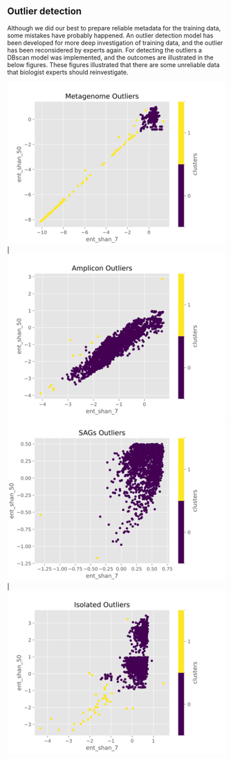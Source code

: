 ## Outlier detection
Although we did our best to prepare reliable metadata for the training data, some mistakes have probably happened.
An outlier detection model has been developed for more deep investigation of training data, and the outlier has been reconsidered by experts again.
For detecting the outliers a DBscan model was implemented, and the outcomes are illustrated in the below figures.
These figures illustrated that there are some unreliable data that biologist experts should reinvestigate.



!['Metahenome-Outliers'](../resource/0-images/Metagenome_outlier.svg)  |  !['Amplicone-Outliers'](../resource/0-images/Amplicon_outlier.svg)
!['SAGs- Outliers'](../resource/0-images/SAGs_outlier.svg) | !['Isolated-Outliers'](../resource/0-images/Isolated_outlier.svg) 
 
